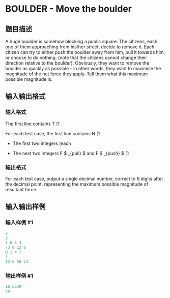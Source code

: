 # BOULDER - Move the boulder

## 题目描述

A huge boulder is somehow blocking a public square. The citizens, each one of them approaching from his/her street, decide to remove it. Each citizen can try to either push the boulder away from him, pull it towards him, or choose to do nothing. (note that the citizens cannot change their direction relative to the boulder). Obviously, they want to remove the boulder as quickly as possible - in other words, they want to maximise the magnitude of the net force they apply. Tell them what this maximum possible magnitude is.

## 输入输出格式

### 输入格式

The first line contains T (1

For each test case, the first line contains N (1

- The first two integers (each

- The next two integers F $ _{pull} $ and F $ _{push} $ (1

### 输出格式

For each test case, output a single decimal number, correct to 6 digits after the decimal point, representing the maximum possible magnitude of resultant force.

## 输入输出样例

### 输入样例 #1

```cpp
2
3
1 0 5 3
-3 0 12 6
0 1 4 7
1
13 6 58 24
```


### 输出样例 #1

```cpp
16.5529
58
```


